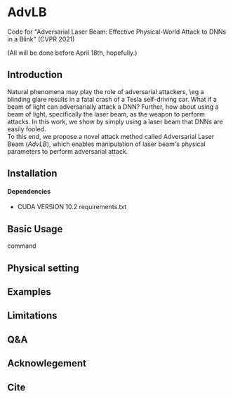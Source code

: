 # AdvLB
Code for "Adversarial Laser Beam: Effective Physical-World Attack to DNNs in a Blink" (CVPR 2021)

(All will be done before April 18th, hopefully.)
## Introduction
Natural phenomena may play the role of adversarial attackers, \eg a blinding glare results in a fatal crash of a Tesla self-driving car.
What if a beam of light can adversarially attack a DNN? Further, how about using a beam of light, specifically the laser beam, as the weapon to perform attacks.
In this work, we show by simply using a laser beam that DNNs are easily fooled.  
To this end, we propose a novel attack method called Adversarial Laser Beam ($AdvLB$), which enables manipulation of laser beam's physical parameters to perform adversarial attack.
## Installation
#### Dependencies
* CUDA VERSION 10.2
requirements.txt
## Basic Usage
command
## Physical setting
## Examples
## Limitations
## Q&A
## Acknowlegement
## Cite
